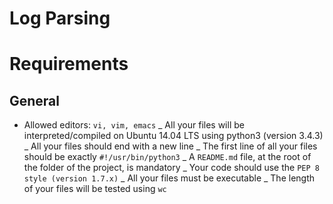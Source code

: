 # Log Parsing

# Requirements
## General
- Allowed editors: ``vi, vim, emacs``
_ All your files will be interpreted/compiled on Ubuntu 14.04 LTS using python3 (version 3.4.3)
_ All your files should end with a new line
_ The first line of all your files should be exactly ``#!/usr/bin/python3``
_ A ``README.md`` file, at the root of the folder of the project, is mandatory
_ Your code should use the ``PEP 8 style (version 1.7.x)``
_ All your files must be executable
_ The length of your files will be tested using ``wc``
